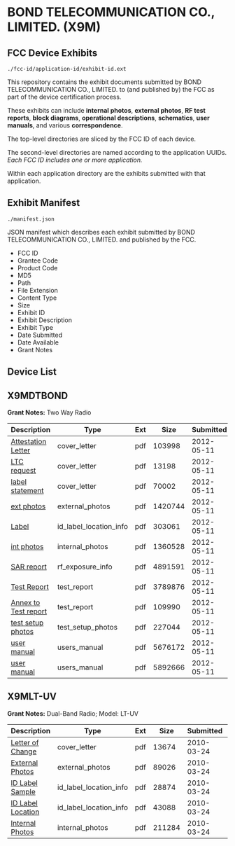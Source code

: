 # BOND TELECOMMUNICATION CO., LIMITED. (X9M)
## FCC Device Exhibits

```
./fcc-id/application-id/exhibit-id.ext
```

This repository contains the exhibit documents submitted by BOND TELECOMMUNICATION CO., LIMITED. to (and published by) the FCC as part of the device certification process.

These exhibits can include **internal photos**, **external photos**, **RF test reports**, **block diagrams**, **operational descriptions**, **schematics**, **user manuals**, and various **correspondence**.

The top-level directories are sliced by the FCC ID of each device.

The second-level directories are named according to the application UUIDs. *Each FCC ID includes one or more application.*

Within each application directory are the exhibits submitted with that application. 

## Exhibit Manifest

```
./manifest.json
```

JSON manifest which describes each exhibit submitted by BOND TELECOMMUNICATION CO., LIMITED. and published by the FCC.

- FCC ID
- Grantee Code
- Product Code
- MD5
- Path
- File Extension
- Content Type
- Size
- Exhibit ID
- Exhibit Description
- Exhibit Type
- Date Submitted
- Date Available
- Grant Notes

## Device List
## X9MDTBOND
**Grant Notes:** Two Way Radio

| Description | Type | Ext | Size | Submitted | Available |
| ----------- | ---- | --- | ---- | --------- | --------- |
| [Attestation Letter](X9MDTBOND/f0b1ededf4cfe4dc6a98b0a26bdff6bd/1695537.pdf) | cover_letter | pdf | 103998 | 2012-05-11 | 2012-05-11 |
| [LTC request](X9MDTBOND/f0b1ededf4cfe4dc6a98b0a26bdff6bd/1695538.pdf) | cover_letter | pdf | 13198 | 2012-05-11 | 2012-05-11 |
| [label statement](X9MDTBOND/f0b1ededf4cfe4dc6a98b0a26bdff6bd/1695547.pdf) | cover_letter | pdf | 70002 | 2012-05-11 | 2012-05-11 |
| [ext photos](X9MDTBOND/f0b1ededf4cfe4dc6a98b0a26bdff6bd/1695539.pdf) | external_photos | pdf | 1420744 | 2012-05-11 | 2012-05-11 |
| [Label](X9MDTBOND/f0b1ededf4cfe4dc6a98b0a26bdff6bd/1695540.pdf) | id_label_location_info | pdf | 303061 | 2012-05-11 | 2012-05-11 |
| [int photos](X9MDTBOND/f0b1ededf4cfe4dc6a98b0a26bdff6bd/1695544.pdf) | internal_photos | pdf | 1360528 | 2012-05-11 | 2012-05-11 |
| [SAR report](X9MDTBOND/f0b1ededf4cfe4dc6a98b0a26bdff6bd/1695543.pdf) | rf_exposure_info | pdf | 4891591 | 2012-05-11 | 2012-05-11 |
| [Test Report](X9MDTBOND/f0b1ededf4cfe4dc6a98b0a26bdff6bd/1695541.pdf) | test_report | pdf | 3789876 | 2012-05-11 | 2012-05-11 |
| [Annex to Test report](X9MDTBOND/f0b1ededf4cfe4dc6a98b0a26bdff6bd/1695542.pdf) | test_report | pdf | 109990 | 2012-05-11 | 2012-05-11 |
| [test setup photos](X9MDTBOND/f0b1ededf4cfe4dc6a98b0a26bdff6bd/1695546.pdf) | test_setup_photos | pdf | 227044 | 2012-05-11 | 2012-05-11 |
| [user manual](X9MDTBOND/f0b1ededf4cfe4dc6a98b0a26bdff6bd/1695548.pdf) | users_manual | pdf | 5676172 | 2012-05-11 | 2012-05-11 |
| [user manual](X9MDTBOND/f0b1ededf4cfe4dc6a98b0a26bdff6bd/1695549.pdf) | users_manual | pdf | 5892666 | 2012-05-11 | 2012-05-11 |
## X9MLT-UV
**Grant Notes:** Dual-Band Radio; Model: LT-UV

| Description | Type | Ext | Size | Submitted | Available |
| ----------- | ---- | --- | ---- | --------- | --------- |
| [Letter of Change](X9MLT-UV/b05841d0b5221f1a775feb9844854a4d/1256024.pdf) | cover_letter | pdf | 13674 | 2010-03-24 | 2010-03-24 |
| [External Photos](X9MLT-UV/b05841d0b5221f1a775feb9844854a4d/1256020.pdf) | external_photos | pdf | 89026 | 2010-03-24 | 2010-03-24 |
| [ID Label Sample](X9MLT-UV/b05841d0b5221f1a775feb9844854a4d/1256021.pdf) | id_label_location_info | pdf | 28874 | 2010-03-24 | 2010-03-24 |
| [ID Label Location](X9MLT-UV/b05841d0b5221f1a775feb9844854a4d/1256022.pdf) | id_label_location_info | pdf | 43088 | 2010-03-24 | 2010-03-24 |
| [Internal Photos](X9MLT-UV/b05841d0b5221f1a775feb9844854a4d/1256023.pdf) | internal_photos | pdf | 211284 | 2010-03-24 | 2010-03-24 |
